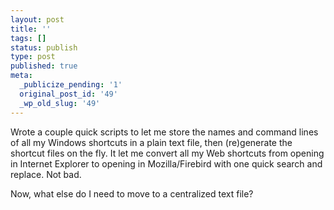 ```yaml
---
layout: post
title: ''
tags: []
status: publish
type: post
published: true
meta:
  _publicize_pending: '1'
  original_post_id: '49'
  _wp_old_slug: '49'
---
```

Wrote a couple quick scripts to let me store the names and command lines of all my Windows shortcuts in a plain text file, then (re)generate the shortcut files on the fly.  It let me convert all my Web shortcuts from opening in Internet Explorer to opening in Mozilla/Firebird with one quick search and replace.  Not bad.

Now, what else do I need to move to a centralized text file?
